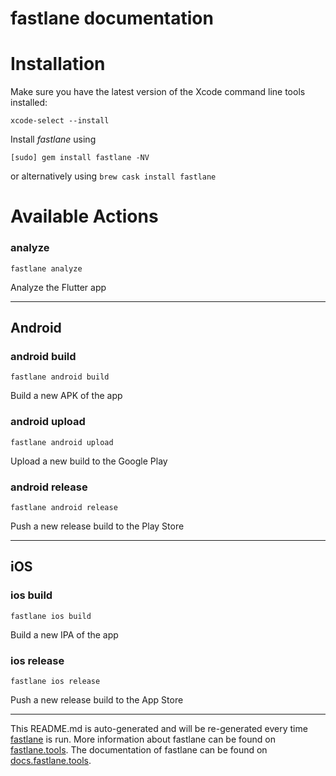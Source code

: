 fastlane documentation
================
# Installation

Make sure you have the latest version of the Xcode command line tools installed:

```
xcode-select --install
```

Install _fastlane_ using
```
[sudo] gem install fastlane -NV
```
or alternatively using `brew cask install fastlane`

# Available Actions
### analyze
```
fastlane analyze
```
Analyze the Flutter app

----

## Android
### android build
```
fastlane android build
```
Build a new APK of the app
### android upload
```
fastlane android upload
```
Upload a new build to the Google Play
### android release
```
fastlane android release
```
Push a new release build to the Play Store

----

## iOS
### ios build
```
fastlane ios build
```
Build a new IPA of the app
### ios release
```
fastlane ios release
```
Push a new release build to the App Store

----

This README.md is auto-generated and will be re-generated every time [fastlane](https://fastlane.tools) is run.
More information about fastlane can be found on [fastlane.tools](https://fastlane.tools).
The documentation of fastlane can be found on [docs.fastlane.tools](https://docs.fastlane.tools).

